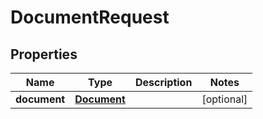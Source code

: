 
# DocumentRequest

## Properties
Name | Type | Description | Notes
------------ | ------------- | ------------- | -------------
**document** | [**Document**](Document.md) |  |  [optional]



